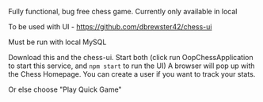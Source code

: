 Fully functional, bug free chess game. Currently only available in local

To be used with UI - https://github.com/dbrewster42/chess-ui

[//]: # (Currently set up with temporary database. To use with local MySQL, just comment out `spring.profiles.active=personal` in the application.properties file)
Must be run with local MySQL

Download this and the chess-ui. Start both (click run OopChessApplication to start this service, and `npm start` to run the UI)
A browser will pop up with the Chess Homepage. You can create a user if you want to track your stats. 

Or else choose "Play Quick Game"